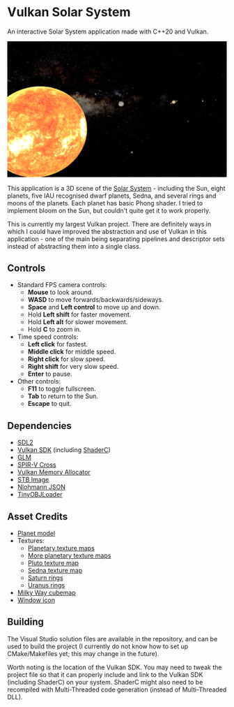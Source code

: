 # Vulkan Solar System

An interactive Solar System application made with C++20 and Vulkan.

![Solar System preview.](images/jumbotron.png)

This application is a 3D scene of the [Solar System](https://en.wikipedia.org/wiki/Solar_System) - including the Sun, eight planets, five IAU recognised dwarf planets, Sedna, and several rings and moons of the planets. Each planet has basic Phong shader. I tried to implement bloom on the Sun, but couldn't quite get it to work properly.

This is currently my largest Vulkan project. There are definitely ways in which I could have improved the abstraction and use of Vulkan in this application - one of the main being separating pipelines and descriptor sets instead of abstracting them into a single class.

## Controls

* Standard FPS camera controls:  
  * **Mouse** to look around.  
  * **WASD** to move forwards/backwards/sideways.  
  * **Space** and **Left control** to move up and down.  
  * Hold **Left shift** for faster movement.  
  * Hold **Left alt** for slower movement.  
  * Hold **C** to zoom in.  
* Time speed controls:  
  * **Left click** for fastest.  
  * **Middle click** for middle speed.  
  * **Right click** for slow speed.  
  * **Right shift** for very slow speed.  
  * **Enter** to pause.  
* Other controls:  
  * **F11** to toggle fullscreen.
  * **Tab** to return to the Sun.    
  * **Escape** to quit.

## Dependencies

* [SDL2](https://www.libsdl.org/download-2.0.php)  
* [Vulkan SDK](https://www.lunarg.com/vulkan-sdk/) (including [ShaderC](https://github.com/google/shaderc))
* [GLM](https://glm.g-truc.net/0.9.9/index.html)  
* [SPIR-V Cross](https://github.com/KhronosGroup/SPIRV-Cross)  
* [Vulkan Memory Allocator](https://github.com/GPUOpen-LibrariesAndSDKs/VulkanMemoryAllocator)  
* [STB Image](https://github.com/nothings/stb)  
* [Nlohmann JSON](https://github.com/nlohmann/json)  
* [TinyOBJLoader](https://github.com/tinyobjloader/tinyobjloader)  

## Asset Credits

* [Planet model](https://www.turbosquid.com/3d-models/3d-realistic-earth-photorealistic-2k-1279125)  
* Textures:  
  * [Planetary texture maps](http://celestia.simulatorlabbs.com/CelSL/textures/lores/)
  * [More planetary texture maps](https://www.solarsystemscope.com/textures/)  
  * [Pluto texture map](https://www.deviantart.com/bob3studios/art/Pluto-Texture-Map-Fixed-Blur-762286905)  
  * [Sedna texture map](https://www.deviantart.com/neptuneprogaming/art/Sedna-Texture-Map-718713842)  
  * [Saturn rings](https://www.deviantart.com/alpha-element/art/Stock-Image-Saturn-Rings-393767006)  
  * [Uranus rings](https://www.hiclipart.com/free-transparent-background-png-clipart-pofir)  
* [Milky Way cubemap](https://www.eso.org/public/images/eso0932a/)  
* [Window icon](https://freedesignfile.com/373185-solar-system-icon-vector/)  

## Building

The Visual Studio solution files are available in the repository, and can be used to build the project (I currently do not know how to set up CMake/Makefiles yet; this may change in the future).  

Worth noting is the location of the Vulkan SDK. You may need to tweak the project file so that it can properly include and link to the Vulkan SDK (including ShaderC) on your system. ShaderC might also need to be recompiled with Multi-Threaded code generation (instead of Multi-Threaded DLL).
